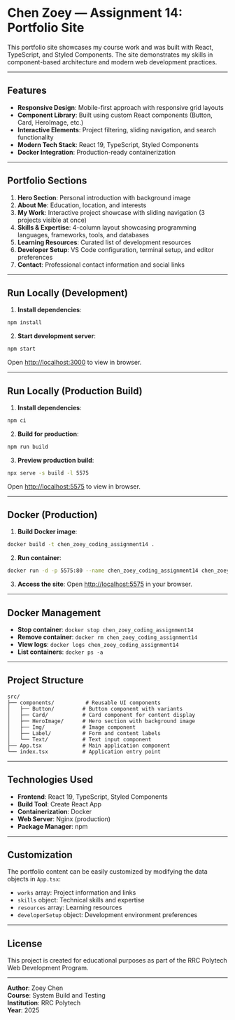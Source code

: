 # Chen Zoey — Assignment 14: Portfolio Site

This portfolio site showcases my course work and was built with React, TypeScript, and Styled Components. The site demonstrates my skills in component-based architecture and modern web development practices.

---

## **Features**

- **Responsive Design**: Mobile-first approach with responsive grid layouts
- **Component Library**: Built using custom React components (Button, Card, HeroImage, etc.)
- **Interactive Elements**: Project filtering, sliding navigation, and search functionality
- **Modern Tech Stack**: React 19, TypeScript, Styled Components
- **Docker Integration**: Production-ready containerization

---

## **Portfolio Sections**

1. **Hero Section**: Personal introduction with background image
2. **About Me**: Education, location, and interests
3. **My Work**: Interactive project showcase with sliding navigation (3 projects visible at once)
4. **Skills & Expertise**: 4-column layout showcasing programming languages, frameworks, tools, and databases
5. **Learning Resources**: Curated list of development resources
6. **Developer Setup**: VS Code configuration, terminal setup, and editor preferences
7. **Contact**: Professional contact information and social links

---

## **Run Locally (Development)**

1. **Install dependencies**:
```bash
npm install
```

2. **Start development server**:
```bash
npm start
```
Open [http://localhost:3000](http://localhost:3000) to view in browser.

---

## **Run Locally (Production Build)**

1. **Install dependencies**:
```bash
npm ci
```

2. **Build for production**:
```bash
npm run build
```

3. **Preview production build**:
```bash
npx serve -s build -l 5575
```
Open [http://localhost:5575](http://localhost:5575) to view in browser.

---

## **Docker (Production)**

1. **Build Docker image**:
```bash
docker build -t chen_zoey_coding_assignment14 .
```

2. **Run container**:
```bash
docker run -d -p 5575:80 --name chen_zoey_coding_assignment14 chen_zoey_coding_assignment14
```

3. **Access the site**:
Open [http://localhost:5575](http://localhost:5575) in your browser.

---

## **Docker Management**

- **Stop container**: `docker stop chen_zoey_coding_assignment14`
- **Remove container**: `docker rm chen_zoey_coding_assignment14`
- **View logs**: `docker logs chen_zoey_coding_assignment14`
- **List containers**: `docker ps -a`

---

## **Project Structure**

```
src/
├── components/          # Reusable UI components
│   ├── Button/         # Button component with variants
│   ├── Card/           # Card component for content display
│   ├── HeroImage/      # Hero section with background image
│   ├── Img/            # Image component
│   ├── Label/          # Form and content labels
│   └── Text/           # Text input component
├── App.tsx             # Main application component
└── index.tsx           # Application entry point
```

---

## **Technologies Used**

- **Frontend**: React 19, TypeScript, Styled Components
- **Build Tool**: Create React App
- **Containerization**: Docker
- **Web Server**: Nginx (production)
- **Package Manager**: npm

---

## **Customization**

The portfolio content can be easily customized by modifying the data objects in `App.tsx`:
- `works` array: Project information and links
- `skills` object: Technical skills and expertise
- `resources` array: Learning resources
- `developerSetup` object: Development environment preferences

---

## **License**

This project is created for educational purposes as part of the RRC Polytech Web Development Program.

---

**Author**: Zoey Chen  
**Course**: System Build and Testing  
**Institution**: RRC Polytech  
**Year**: 2025
